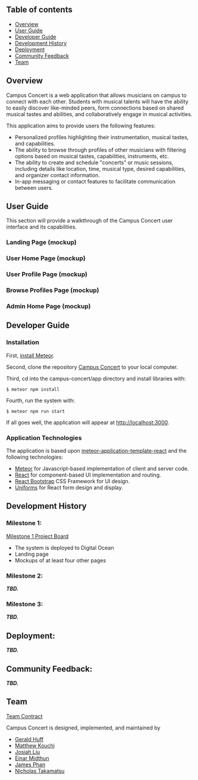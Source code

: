 ## Table of contents

* [Overview](#overview)
* [User Guide](#user-guide)
* [Developer Guide](#developer-guide)
* [Development History](#development-history)
* [Deployment](#deployment)
* [Community Feedback](#community-feedback)
* [Team](#team)

## Overview

Campus Concert is a web application that allows musicians on campus to connect with each other. Students with musical talents will have the ability to easily discover like-minded peers, form connections based on shared musical tastes and abilities, and collaboratively engage in musical activities. 

This application aims to provide users the following features:
* Personalized profiles highlighting their instrumentation, musical tastes, and capabilities.
* The ability to browse through profiles of other musicians with filtering options based on musical tastes, capabilities, instruments, etc.
* The ability to create and schedule "concerts" or music sessions, including details like location, time, musical type, desired capabilities, and organizer contact information.
* In-app messaging or contact features to facilitate communication between users.

## User Guide

This section will provide a walkthrough of the Campus Concert user interface and its capabilities.

### Landing Page (mockup)

### User Home Page (mockup)

### User Profile Page (mockup)

### Browse Profiles Page (mockup)

### Admin Home Page (mockup)

## Developer Guide

### Installation

First, [install Meteor](https://www.meteor.com/install).

Second, clone the repository [Campus Concert](https://github.com/campus-consert/campus-consert) to your local computer.

Third, cd into the campus-concert/app directory and install libraries with:

```
$ meteor npm install
```

Fourth, run the system with:

```
$ meteor npm run start
```

If all goes well, the application will appear at [http://localhost:3000](http://localhost:3000).

### Application Technologies

The application is based upon [meteor-application-template-react](https://ics-software-engineering.github.io/meteor-application-template-react/) and the following technologies:
* [Meteor](https://www.meteor.com/) for Javascript-based implementation of client and server code.
* [React](https://reactjs.org/) for component-based UI implementation and routing.
* [React Bootstrap](https://react-bootstrap.github.io/) CSS Framework for UI design.
* [Uniforms](https://uniforms.tools/) for React form design and display.

## Development History

### Milestone 1:

[Milestone 1 Project Board](https://github.com/orgs/campus-concert/projects/2)

- The system is deployed to Digital Ocean
- Landing page
- Mockups of at least four other pages

### Milestone 2:

<b><i>TBD.</i></b>

### Milestone 3:

<b><i>TBD.</i></b>

## Deployment:

<b><i>TBD.</i></b>

## Community Feedback:

<b><i>TBD.</i></b>

## Team

[Team Contract](https://docs.google.com/document/d/1Ckn2tzphzKtFnbybxNjpLsFNhzwq6GbyBl7eKxhJxuA/edit?usp=sharing)

Campus Concert is designed, implemented, and maintained by
* [Gerald Huff](https://codecraftsperson.github.io)
* [Matthew Kouchi](https://matthewtkouchi.github.io/)
* [Josiah Liu](https://josiahsliu.github.io)
* [Einar Midthun](https://einar-m.github.io/)
* [James Phan](https://jamesgphan.github.io)
* [Nicholas Takamatsu](https://nicktaka.github.io/)
